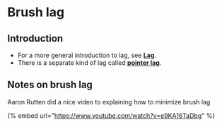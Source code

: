 # Brush lag

## Introduction

* For a more general introduction to lag, see [**Lag**](lag.md).
* There is a separate kind of lag called [**pointer lag**](lag-1.md).

## Notes on brush lag

Aaron Rutten did a nice video to explaining how to minimize brush lag

{% embed url="https://www.youtube.com/watch?v=e9KA16TaDbg" %}

